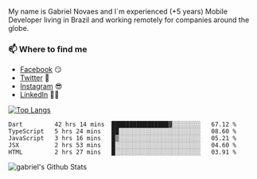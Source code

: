 
<!--
### Hi there 👋

**gblnovaes/gblnovaes** is a ✨ _special_ ✨ repository because its `README.md` (this file) appears on your GitHub profile.

Here are some ideas to get you started:

- 🔭 I’m currently working on ...
- 🌱 I’m currently learning ...
- 👯 I’m looking to collaborate on ...
- 🤔 I’m looking for help with ...
- 💬 Ask me about ...
- 📫 How to reach me: ...
- 😄 Pronouns: ...
- ⚡ Fun fact: ...
-->

My name is Gabriel Novaes and I´m experienced (+5 years) Mobile Developer living in Brazil and working remotely for companies around the globe. 



### 📫 Where to find me
- [Facebook](https://facebook.com/gblnovaes) 😏
- [Twitter](https://twitter.com/gblnovaes) 🐤
- [Instagram](https://instagram.com/gblnovaes_) 😎
- [LinkedIn](https://linkedin.com/in/gblnovaes) 👨💼

<!--- [Website](https://gabrielnovaes.com.br) 😏🔗 -->

[![Top Langs](https://github-readme-stats.vercel.app/api/top-langs/?username=gblnovaes)](https://github.com/gblnovaes/github-readme-stats)

<!--START_SECTION:waka-->
```text
Dart         42 hrs 14 mins  ████████████████▓░░░░░░░░   67.12 % 
TypeScript   5 hrs 24 mins   ██░░░░░░░░░░░░░░░░░░░░░░░   08.60 % 
JavaScript   3 hrs 16 mins   █▒░░░░░░░░░░░░░░░░░░░░░░░   05.21 % 
JSX          2 hrs 53 mins   █░░░░░░░░░░░░░░░░░░░░░░░░   04.60 % 
HTML         2 hrs 27 mins   █░░░░░░░░░░░░░░░░░░░░░░░░   03.91 % 
```
<!--END_SECTION:waka-->

![gabriel's Github Stats](https://github-readme-stats.vercel.app/api?username=gblnovaes&show_icons=true&theme=radical)
